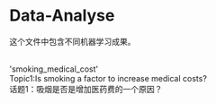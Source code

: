 # Data-Analyse
这个文件中包含不同机器学习成果。<br><br>

'smoking_medical_cost'<br>
Topic1:Is smoking a factor to increase medical costs? <br>
话题1：吸烟是否是增加医药费的一个原因？<br>



